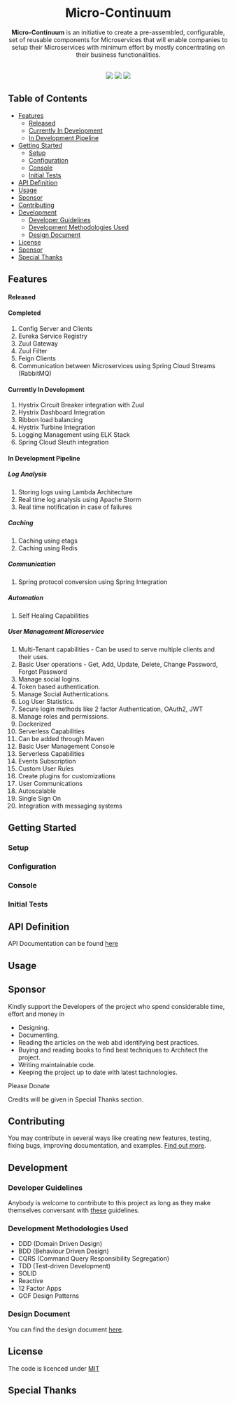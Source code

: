<h1 align="center">Micro-Continuum</h1> 

<p align="center">
  <strong>Micro-Continuum</strong> is an initiative to create a pre-assembled, configurable, set of reusable components for Microservices that will enable companies to setup their Microservices with minimum effort by mostly concentrating on their business functionalities.
</p>
<br />
<div align="center">
<a href="https://gitter.im/micro-continuum/Lobby"><img src="https://img.shields.io/gitter/room/nwjs/nw.js.svg"></a>  
<a href="https://codefinity.gitbooks.io/micro-continuum/content/"><img src="https://img.shields.io/badge/GitBook-Enabled-yellow.svg"></a>  <a href="https://opensource.org/licenses/MIT"><img src="https://img.shields.io/badge/license-MIT-blue.svg"></a>

</div>


## Table of Contents

  * [Features](#features)
      * [Released](#released)
      * [Currently In Development](#currently-in-development)
      * [In Development Pipeline](#in-development-pipeline)
  * [Getting Started](#getting-started)
      * [Setup](#setup)
      * [Configuration](#configuration)
      * [Console](#console)
      * [Initial Tests](#initial-tests)
  * [API Definition](#api-definition)
  * [Usage](#usage)
  * [Sponsor](#sponsor)
  * [Contributing](#contributing)
  * [Development](#development)
    * [Developer Guidelines](#developer-guidelines)
    * [Development Methodologies Used](#development-methodologies-used)
    * [Design Document](#design-document)
  * [License](#license)
  * [Sponsor](#sponsor)  
  * [Special Thanks](#special-thanks)



## Features

#### Released

#### Completed

1. Config Server and Clients
2. Eureka Service Registry
3. Zuul Gateway
4. Zuul Filter
5. Feign Clients
6. Communication between Microservices using Spring Cloud Streams (RabbitMQ)

#### Currently In Development

1. Hystrix Circuit Breaker integration with Zuul
2. Hystrix Dashboard Integration
3. Ribbon load balancing
4. Hystrix Turbine Integration
5. Logging Management using ELK Stack
6. Spring Cloud Sleuth integration

#### In Development Pipeline

##### Log Analysis

1. Storing logs using Lambda Architecture
2. Real time log analysis using Apache Storm
3. Real time notification in case of failures

##### Caching

1. Caching using etags
2. Caching using Redis

##### Communication

1. Spring protocol conversion using Spring Integration

##### Automation

1. Self Healing Capabilities

##### User Management Microservice

1. Multi-Tenant capabilities - Can be used to serve multiple clients and their uses.
2. Basic User operations - Get, Add, Update, Delete, Change Password, Forgot Password
3. Manage social logins.
4. Token based authentication.
5. Manage Social Authentications.
6. Log User Statistics.
7. Secure login methods like 2 factor Authentication, OAuth2, JWT
8. Manage roles and permissions.
9. Dockerized
10. Serverless Capabilities
11. Can be added through Maven
12. Basic User Management Console
13. Serverless Capabilities
14. Events Subscription
15. Custom User Rules
16. Create plugins for customizations
17. User Communications
18. Autoscalable
19. Single Sign On
20. Integration with messaging systems

## Getting Started

### Setup

### Configuration

### Console

### Initial Tests

## API Definition

API Documentation can be found [here](https://codefinity.gitbooks.io/micro-continuum/content/)

## Usage

## Sponsor

Kindly support the Developers of the project who spend considerable time, effort and money in

  * Designing.
  * Documenting.
  * Reading the articles on the web abd identifying best practices.
  * Buying and reading books to find best techniques to Architect the project.
  * Writing maintainable code.
  * Keeping the project up to date with latest tachnologies.

Please Donate

Credits will be given in Special Thanks section.

## Contributing
You may contribute in several ways like creating new features, testing, fixing bugs, improving documentation, and examples. [Find out more](https://github.com/codefinity/micro-continuum/wiki/Contributing).

## Development

### Developer Guidelines

Anybody is welcome to contribute to this project as long as they make themselves conversant with [these](https://github.com/codefinity/micro-continuum/wiki/Developer-Guidelines) guidelines.

### Development Methodologies Used
* DDD (Domain Driven Design)
* BDD (Behaviour Driven Design)
* CQRS (Command Query Responsibility Segregation)
* TDD (Test-driven Development)
* SOLID
* Reactive 
* 12 Factor Apps
* GOF Design Patterns
  
### Design Document

You can find the design document <a href="https://docs.google.com/document/d/1wvP54ux3oxZCB2isZbwMjo3kQ1b-efL1p2AYQ4UU0l4" target="_blank">here</a>.


## License

The code is licenced under [MIT](LICENSE)

## Special Thanks
